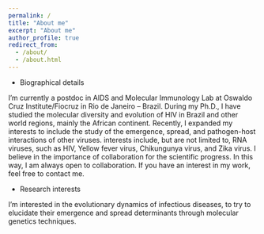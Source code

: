 ```yaml
---
permalink: /
title: "About me"
excerpt: "About me"
author_profile: true
redirect_from: 
  - /about/
  - /about.html
---
```


- Biographical details

I’m currently a postdoc in AIDS and Molecular Immunology Lab at Oswaldo Cruz Institute/Fiocruz in Rio de Janeiro – Brazil. During my Ph.D., I have studied the molecular diversity and evolution of HIV in Brazil and other world regions, mainly the African continent. 
Recently, I expanded my interests to include the study of the emergence, spread, and pathogen-host interactions of other viruses. interests include, but are not limited to, RNA viruses, such as HIV, Yellow fever virus, Chikungunya virus, and Zika virus.
I believe in the importance of collaboration for the scientific progress. In this way, I am always open to collaboration. If you have an interest in my work, feel free to contact me.

- Research interests

I’m interested in the evolutionary dynamics of infectious diseases, to try to elucidate their emergence and spread determinants through molecular genetics techniques. 
